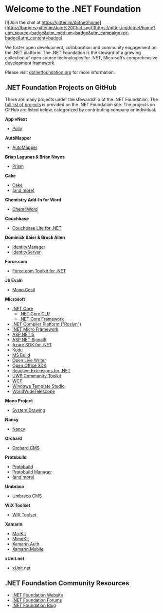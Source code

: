 # Welcome to the .NET Foundation

[![Join the chat at https://gitter.im/dotnet/home](https://badges.gitter.im/Join%20Chat.svg)](https://gitter.im/dotnet/home?utm_source=badge&utm_medium=badge&utm_campaign=pr-badge&utm_content=badge)

We foster open development, collaboration and community engagement on the .NET platform. The .NET Foundation is the steward of a growing collection of open source technologies for .NET, Microsoft’s comprehensive development framework.

Please visit [dotnetfoundation.org](https://dotnetfoundation.org) for more information.

## .NET Foundation Projects on GitHub

There are many projects under the stewardship of the .NET Foundation. The [full list of projects](https://dotnetfoundation.org/projects?type=project) is provided on the .NET Foundation site. The projects on GitHub are listed below, categorized by contributing company or individual.

**App vNext**

- [Polly](https://github.com/App-vNext/Polly)

**AutoMapper**

- [AutoMapper](https://github.com/automapper/automapper)

**Brian Lagunas & Brian Noyes**

- [Prism](https://github.com/PrismLibrary)

**Cake**

- [Cake](https://github.com/cake-build/cake)
- [(and more)](https://github.com/cake-build)

**Chemistry Add-In for Word**

- [Chem4Word](https://github.com/Chem4Word)

**Couchbase**

- [Couchbase Lite for .NET](https://github.com/couchbaselabs/couchbase-lite-net)

**Dominick Baier & Brock Allen**

- [IdentityManager](https://github.com/identitymanager)
- [IdentityServer](https://github.com/identityserver)

**Force.com**

- [Force.com Toolkit for .NET](https://github.com/developerforce/Force.com-Toolkit-for-NET)

**Jb Evain**

- [Mono.Cecil](https://github.com/jbevain/cecil)

**Microsoft**

- [.NET Core](https://dotnet.github.io/)
  - [.NET Core CLR](https://github.com/dotnet/coreclr)
  - [.NET Core Framework](https://github.com/dotnet/corefx)
- [.NET Compiler Platform ("Roslyn")](https://github.com/dotnet/roslyn)
- [.NET Micro Framework](https://github.com/NETMF/netmf-interpreter)
- [ASP.NET 5](https://github.com/aspnet/home)
- [ASP.NET SignalR](https://github.com/SignalR/SignalR)
- [Azure SDK for .NET](https://github.com/Azure/azure-sdk-for-net)
- [Kudu](https://github.com/projectkudu/kudu)
- [MS Build](https://github.com/microsoft/msbuild)
- [Open Live Writer](http://openlivewriter.org)
- [Open Office SDK](https://github.com/officedev/open-xml-sdk)
- [Reactive Extensions for .NET](https://github.com/reactive-extensions/rx.net)
- [UWP Community Toolkit](https://github.com/Microsoft/UWPCommunityToolkit)
- [WCF](https://github.com/dotnet/wcf)
- [Windows Template Studio](https://github.com/Microsoft/WindowsTemplateStudio/)
- [WorldWideTelescope](http://github.com/WorldWideTelescope)

**Mono Project**

- [System.Drawing](https://github.com/mono/mono/tree/master/mcs/class/System.Drawing)

**Nancy**

- [Nancy](https://github.com/NancyFx)

**Orchard**

- [Orchard CMS](https://github.com/OrchardCMS/Orchard)

**Protobuild**

- [Protobuild](https://github.com/Protobuild/Protobuild)
- [Protobuild Manager](https://github.com/Protobuild/Protobuild.Manager)
- [(and more)](https://github.com/Protobuild/)

**Umbraco**

- [Umbraco CMS](https://github.com/umbraco/Umbraco-CMS)

**WiX Toolset**

- [WiX Toolset](https://github.com/wixtoolset)

**Xamarin**

- [MailKit](https://github.com/jstedfast/MailKit)
- [MimeKit](https://github.com/jstedfast/MimeKit)
- [Xamarin.Auth](https://github.com/xamarin/Xamarin.Auth)
- [Xamarin.Mobile](https://github.com/xamarin/Xamarin.Mobile)

**xUnit.net**

- [xUnit.net](https://github.com/xunit/xunit)

## .NET Foundation Community Resources

- [.NET Foundation Website](https://dotnetfoundation.org)
- [.NET Foundation Forums](http://forums.dotnetfoundation.org/)
- [.NET Foundation Blog](https://dotnetfoundation.org/blog)
